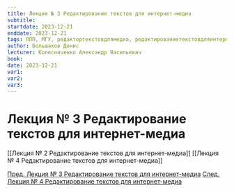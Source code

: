 ```yaml
---
title: Лекция № 3 Редактирование текстов для интернет-медиа
subtitle:
startdate: 2023-12-21
enddate: 2023-12-21
tags: ППП, МГУ, редактортекстовдлямедиа, редактированиетекстовдляинтернетмедиа
author: Большаков Денис
lecturer: Колесниченко Александр Васильевич
book:
date: 2023-12-21
var1:
var2:
var3:
---
```

# Лекция № 3 Редактирование текстов для интернет-медиа


[[Лекция № 2 Редактирование текстов для интернет-медиа]] [[Лекция № 4 Редактирование текстов для интернет-медиа]]

[Пред. Лекция № 3 Редактирование текстов для интернет-медиа](https://github.com/denisbolshakoff/MSU/blob/main/Редактирование%20текстов%20для%20интернет-медиа/Лекция%20№%202%20Редактирование%20текстов%20для%20интернет-медиа.md)  [След. Лекция № 4 Редактирование текстов для интернет-медиа](https://github.com/denisbolshakoff/MSU/blob/main/Редактирование%20текстов%20для%20интернет-медиа/Лекция%20№%204%20Редактирование%20текстов%20для%20интернет-медиа.md)